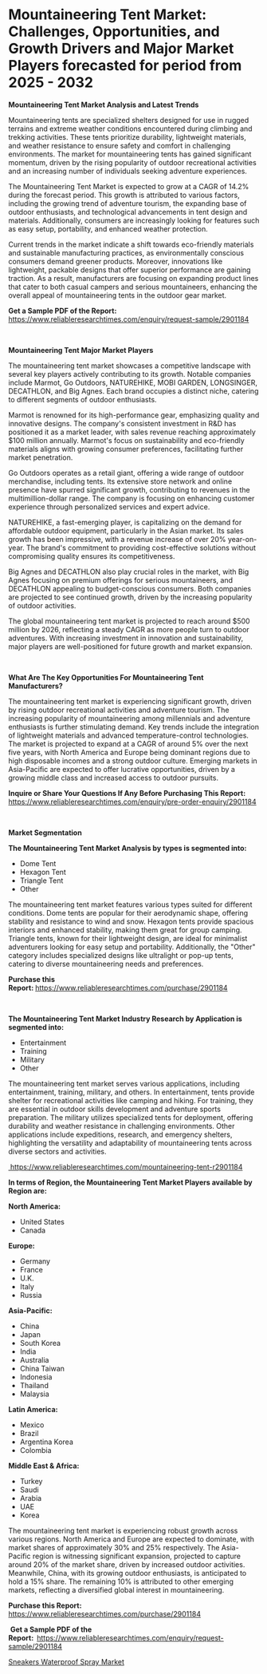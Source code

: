 <p><h1>Mountaineering Tent Market: Challenges, Opportunities, and Growth Drivers and Major Market Players forecasted for period from 2025 - 2032</h1></p><p><strong>Mountaineering Tent Market Analysis and Latest Trends</strong></p>
<p><p>Mountaineering tents are specialized shelters designed for use in rugged terrains and extreme weather conditions encountered during climbing and trekking activities. These tents prioritize durability, lightweight materials, and weather resistance to ensure safety and comfort in challenging environments. The market for mountaineering tents has gained significant momentum, driven by the rising popularity of outdoor recreational activities and an increasing number of individuals seeking adventure experiences.</p><p>The Mountaineering Tent Market is expected to grow at a CAGR of 14.2% during the forecast period. This growth is attributed to various factors, including the growing trend of adventure tourism, the expanding base of outdoor enthusiasts, and technological advancements in tent design and materials. Additionally, consumers are increasingly looking for features such as easy setup, portability, and enhanced weather protection.</p><p>Current trends in the market indicate a shift towards eco-friendly materials and sustainable manufacturing practices, as environmentally conscious consumers demand greener products. Moreover, innovations like lightweight, packable designs that offer superior performance are gaining traction. As a result, manufacturers are focusing on expanding product lines that cater to both casual campers and serious mountaineers, enhancing the overall appeal of mountaineering tents in the outdoor gear market.</p></p>
<p><strong>Get a Sample PDF of the Report:&nbsp;</strong> <a href="https://www.reliableresearchtimes.com/enquiry/request-sample/2901184?utm_campaign=2210&utm_medium=2&utm_source=Github&utm_content=ia&utm_term=16032025&utm_id=mountaineering-tent">https://www.reliableresearchtimes.com/enquiry/request-sample/2901184</a></p>
<p>&nbsp;</p>
<p><strong>Mountaineering Tent Major Market Players</strong></p>
<p><p>The mountaineering tent market showcases a competitive landscape with several key players actively contributing to its growth. Notable companies include Marmot, Go Outdoors, NATUREHIKE, MOBI GARDEN, LONGSINGER, DECATHLON, and Big Agnes. Each brand occupies a distinct niche, catering to different segments of outdoor enthusiasts.</p><p>Marmot is renowned for its high-performance gear, emphasizing quality and innovative designs. The company's consistent investment in R&D has positioned it as a market leader, with sales revenue reaching approximately $100 million annually. Marmot's focus on sustainability and eco-friendly materials aligns with growing consumer preferences, facilitating further market penetration.</p><p>Go Outdoors operates as a retail giant, offering a wide range of outdoor merchandise, including tents. Its extensive store network and online presence have spurred significant growth, contributing to revenues in the multimillion-dollar range. The company is focusing on enhancing customer experience through personalized services and expert advice.</p><p>NATUREHIKE, a fast-emerging player, is capitalizing on the demand for affordable outdoor equipment, particularly in the Asian market. Its sales growth has been impressive, with a revenue increase of over 20% year-on-year. The brand's commitment to providing cost-effective solutions without compromising quality ensures its competitiveness.</p><p>Big Agnes and DECATHLON also play crucial roles in the market, with Big Agnes focusing on premium offerings for serious mountaineers, and DECATHLON appealing to budget-conscious consumers. Both companies are projected to see continued growth, driven by the increasing popularity of outdoor activities.</p><p>The global mountaineering tent market is projected to reach around $500 million by 2026, reflecting a steady CAGR as more people turn to outdoor adventures. With increasing investment in innovation and sustainability, major players are well-positioned for future growth and market expansion.</p></p>
<p>&nbsp;</p>
<p><strong>What Are The Key Opportunities For Mountaineering Tent Manufacturers?</strong></p>
<p><p>The mountaineering tent market is experiencing significant growth, driven by rising outdoor recreational activities and adventure tourism. The increasing popularity of mountaineering among millennials and adventure enthusiasts is further stimulating demand. Key trends include the integration of lightweight materials and advanced temperature-control technologies. The market is projected to expand at a CAGR of around 5% over the next five years, with North America and Europe being dominant regions due to high disposable incomes and a strong outdoor culture. Emerging markets in Asia-Pacific are expected to offer lucrative opportunities, driven by a growing middle class and increased access to outdoor pursuits.</p></p>
<p><strong>Inquire or Share Your Questions If Any Before Purchasing This Report:</strong> <a href="https://www.reliableresearchtimes.com/enquiry/pre-order-enquiry/2901184?utm_campaign=2210&utm_medium=2&utm_source=Github&utm_content=ia&utm_term=16032025&utm_id=mountaineering-tent">https://www.reliableresearchtimes.com/enquiry/pre-order-enquiry/2901184</a></p>
<p>&nbsp;</p>
<p><strong>Market Segmentation</strong></p>
<p><strong>The Mountaineering Tent Market Analysis by types is segmented into:</strong></p>
<p><ul><li>Dome Tent</li><li>Hexagon Tent</li><li>Triangle Tent</li><li>Other</li></ul></p>
<p><p>The mountaineering tent market features various types suited for different conditions. Dome tents are popular for their aerodynamic shape, offering stability and resistance to wind and snow. Hexagon tents provide spacious interiors and enhanced stability, making them great for group camping. Triangle tents, known for their lightweight design, are ideal for minimalist adventurers looking for easy setup and portability. Additionally, the "Other" category includes specialized designs like ultralight or pop-up tents, catering to diverse mountaineering needs and preferences.</p></p>
<p><strong>Purchase this Report:&nbsp;</strong><a href="https://www.reliableresearchtimes.com/purchase/2901184?utm_campaign=2210&utm_medium=2&utm_source=Github&utm_content=ia&utm_term=16032025&utm_id=mountaineering-tent">https://www.reliableresearchtimes.com/purchase/2901184</a></p>
<p>&nbsp;</p>
<p><strong>The Mountaineering Tent Market Industry Research by Application is segmented into:</strong></p>
<p><ul><li>Entertainment</li><li>Training</li><li>Military</li><li>Other</li></ul></p>
<p><p>The mountaineering tent market serves various applications, including entertainment, training, military, and others. In entertainment, tents provide shelter for recreational activities like camping and hiking. For training, they are essential in outdoor skills development and adventure sports preparation. The military utilizes specialized tents for deployment, offering durability and weather resistance in challenging environments. Other applications include expeditions, research, and emergency shelters, highlighting the versatility and adaptability of mountaineering tents across diverse sectors and activities.</p></p>
<p><a href="https://www.reliableresearchtimes.com/mountaineering-tent-r2901184?utm_campaign=2210&utm_medium=2&utm_source=Github&utm_content=ia&utm_term=16032025&utm_id=mountaineering-tent">&nbsp;https://www.reliableresearchtimes.com/mountaineering-tent-r2901184</a></p>
<p><strong>In terms of Region, the Mountaineering Tent Market Players available by Region are:</strong></p>
<p>
    <p> <strong> North America: </strong>
        <ul>
            <li>United States</li>
            <li>Canada</li>
        </ul>
        </p> 
    <p> <strong> Europe: </strong>
        <ul>
            <li>Germany</li>
            <li>France</li>
            <li>U.K.</li>
            <li>Italy</li>
            <li>Russia</li>
        </ul>
        </p> 
    <p> <strong> Asia-Pacific: </strong>
        <ul>
            <li>China</li>
            <li>Japan</li>
            <li>South Korea</li>
            <li>India</li>
            <li>Australia</li>
            <li>China Taiwan</li>
            <li>Indonesia</li>
            <li>Thailand</li>
            <li>Malaysia</li>
        </ul>
        </p> 
    <p> <strong> Latin America: </strong>
        <ul>
            <li>Mexico</li>
            <li>Brazil</li>
            <li>Argentina Korea</li>
            <li>Colombia</li>
        </ul>
        </p> 
    <p> <strong> Middle East & Africa: </strong>
        <ul>
            <li>Turkey</li>
            <li>Saudi</li>
            <li>Arabia</li>
            <li>UAE</li>
            <li>Korea</li>
        </ul>
    </p>
    </p>
<p><p>The mountaineering tent market is experiencing robust growth across various regions. North America and Europe are expected to dominate, with market shares of approximately 30% and 25% respectively. The Asia-Pacific region is witnessing significant expansion, projected to capture around 20% of the market share, driven by increased outdoor activities. Meanwhile, China, with its growing outdoor enthusiasts, is anticipated to hold a 15% share. The remaining 10% is attributed to other emerging markets, reflecting a diversified global interest in mountaineering.</p></p>
<p><strong>Purchase this Report: </strong><a href="https://www.reliableresearchtimes.com/purchase/2901184?utm_campaign=2210&utm_medium=2&utm_source=Github&utm_content=ia&utm_term=16032025&utm_id=mountaineering-tent">https://www.reliableresearchtimes.com/purchase/2901184</a></p>
<p>&nbsp;<strong>Get a Sample PDF of the Report:&nbsp;&nbsp;</strong><a href="https://www.reliableresearchtimes.com/enquiry/request-sample/2901184?utm_campaign=2210&utm_medium=2&utm_source=Github&utm_content=ia&utm_term=16032025&utm_id=mountaineering-tent">https://www.reliableresearchtimes.com/enquiry/request-sample/2901184</a></p>
<p><strong></strong></p>
<p><p><a href="https://github.com/NarcisoFerry/Market-Research-Report-List-1/blob/main/sneakers-waterproof-spray-market.md?utm_campaign=2210&utm_medium=2&utm_source=Github&utm_content=ia&utm_term=16032025&utm_id=mountaineering-tent">Sneakers Waterproof Spray Market</a></p></p>